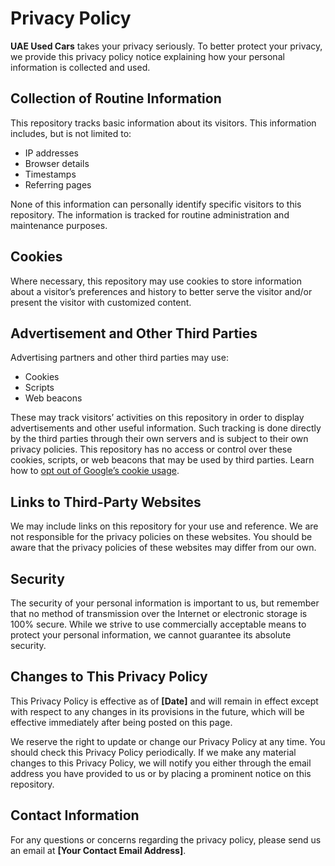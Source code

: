 # Privacy Policy

**UAE Used Cars** takes your privacy seriously. To better protect your privacy, we provide this privacy policy notice explaining how your personal information is collected and used.

## Collection of Routine Information

This repository tracks basic information about its visitors. This information includes, but is not limited to:
- IP addresses
- Browser details
- Timestamps
- Referring pages

None of this information can personally identify specific visitors to this repository. The information is tracked for routine administration and maintenance purposes.

## Cookies

Where necessary, this repository may use cookies to store information about a visitor’s preferences and history to better serve the visitor and/or present the visitor with customized content.

## Advertisement and Other Third Parties

Advertising partners and other third parties may use:
- Cookies
- Scripts
- Web beacons

These may track visitors’ activities on this repository in order to display advertisements and other useful information. Such tracking is done directly by the third parties through their own servers and is subject to their own privacy policies. This repository has no access or control over these cookies, scripts, or web beacons that may be used by third parties. Learn how to [opt out of Google’s cookie usage](http://www.google.com/privacy_ads.html).

## Links to Third-Party Websites

We may include links on this repository for your use and reference. We are not responsible for the privacy policies on these websites. You should be aware that the privacy policies of these websites may differ from our own.

## Security

The security of your personal information is important to us, but remember that no method of transmission over the Internet or electronic storage is 100% secure. While we strive to use commercially acceptable means to protect your personal information, we cannot guarantee its absolute security.

## Changes to This Privacy Policy

This Privacy Policy is effective as of **[Date]** and will remain in effect except with respect to any changes in its provisions in the future, which will be effective immediately after being posted on this page.

We reserve the right to update or change our Privacy Policy at any time. You should check this Privacy Policy periodically. If we make any material changes to this Privacy Policy, we will notify you either through the email address you have provided to us or by placing a prominent notice on this repository.

## Contact Information

For any questions or concerns regarding the privacy policy, please send us an email at **[Your Contact Email Address]**.
